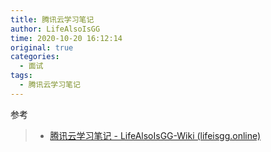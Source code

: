 ```yaml
---
title: 腾讯云学习笔记
author: LifeAlsoIsGG
time: 2020-10-20 16:12:14
original: true
categories: 
  - 面试
tags: 
  - 腾讯云学习笔记
---
```





参考

> - [腾讯云学习笔记 - LifeAlsoIsGG-Wiki (lifeisgg.online)](https://wiki.lifeisgg.online/archives/腾讯云学习笔记/)